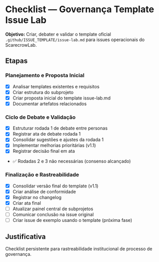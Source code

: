 # Checklist — Governança Template Issue Lab

**Objetivo:** Criar, debater e validar o template oficial `.github/ISSUE_TEMPLATE/issue-lab.md` para issues operacionais do ScarecrowLab.

## Etapas

### Planejamento e Proposta Inicial
- [x] Analisar templates existentes e requisitos
- [x] Criar estrutura do subprojeto
- [x] Criar proposta inicial do template issue-lab.md
- [x] Documentar artefatos relacionados

### Ciclo de Debate e Validação
- [x] Estruturar rodada 1 de debate entre personas
- [x] Registrar ata de debate rodada 1
- [x] Consolidar sugestões e ajustes da rodada 1
- [x] Implementar melhorias prioritárias (v1.1)
- [x] Registrar decisão final em ata
- ✅ Rodadas 2 e 3 não necessárias (consenso alcançado)

### Finalização e Rastreabilidade
- [x] Consolidar versão final do template (v1.1)
- [x] Criar análise de conformidade
- [x] Registrar no changelog
- [x] Criar ata final
- [ ] Atualizar painel central de subprojetos
- [ ] Comunicar conclusão na issue original
- [ ] Criar issue de exemplo usando o template (próxima fase)

## Justificativa

Checklist persistente para rastreabilidade institucional de processo de governança.
